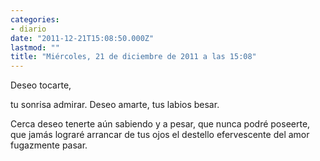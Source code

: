 ```yaml
---
categories:
- diario
date: "2011-12-21T15:08:50.000Z"
lastmod: ""
title: "Miércoles, 21 de diciembre de 2011 a las 15:08"
---
```


Deseo tocarte,

tu sonrisa admirar.
Deseo amarte,
tus labios besar.

Cerca deseo tenerte
aún sabiendo y a pesar,
que nunca podré poseerte,
que jamás lograré arrancar
de tus ojos el destello efervescente
del amor fugazmente pasar.